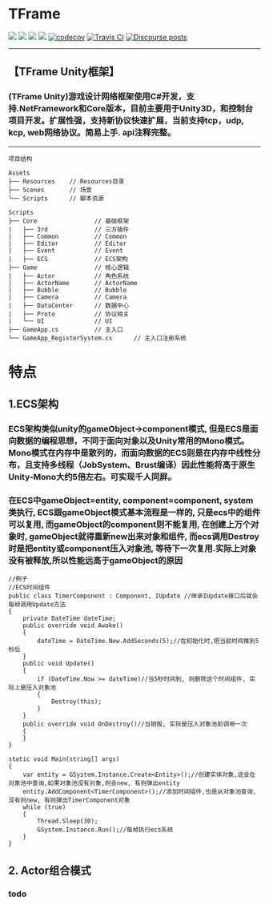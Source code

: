 # TFrame

[![](https://img.shields.io/badge/made%20by-Alex%20Tang-blue.svg?style=flat-square)](https://protocol.ai)
[![](https://img.shields.io/badge/Unity%20Ver-2019.4.12++-blue.svg?style=flat-square)](https://protocol.ai)
[![](https://img.shields.io/badge/project-Unity-yellow.svg?style=flat-square)](https://libp2p.io/)
[![](https://img.shields.io/badge/freenode-%23libp2p-yellow.svg?style=flat-square)](https://webchat.freenode.net/?channels=%23libp2p)
[![codecov](https://codecov.io/gh/libp2p/go-reuseport/branch/master/graph/badge.svg)](https://codecov.io/gh/libp2p/go-reuseport)
[![Travis CI](https://travis-ci.org/libp2p/go-reuseport.svg?branch=master)](https://travis-ci.org/libp2p/go-reuseport)
[![Discourse posts](https://img.shields.io/discourse/https/discuss.libp2p.io/posts.svg)](https://discuss.libp2p.io)

---
## 【TFrame Unity框架】

### (TFrame Unity)游戏设计网络框架使用C#开发，支持.NetFramework和Core版本，目前主要用于Unity3D，和控制台项目开发。扩展性强，支持新协议快速扩展，当前支持tcp，udp, kcp,  web网络协议。简易上手. api注释完整。

---

```
项目结构

Assets
├── Resources    // Resources目录
├── Scenes       // 场景
└── Scripts      // 脚本资源

Scripts
├── Core                // 基础框架
|   ├── 3rd             // 三方插件
|   ├── Common          // Common
|   ├── Editor          // Editor
|   ├── Event           // Event
|   ├── ECS             // ECS架构
├── Game                // 核心逻辑
|   ├── Actor           // 角色系统
|   ├── ActorName       // ActorName
|   ├── Bubble          // Bubble
|   ├── Camera          // Camera
|   ├── DataCenter      // 数据中心
|   ├── Proto           // 协议相关
|   └── UI              // UI
├── GameApp.cs          // 主入口
└── GameApp_RegisterSystem.cs      // 主入口注册系统
```
# 特点

## 1.ECS架构

### ECS架构类似unity的gameObject->component模式, 但是ECS是面向数据的编程思想，不同于面向对象以及Unity常用的Mono模式。Mono模式在内存中是散列的，而面向数据的ECS则是在内存中线性分布，且支持多线程（JobSystem、Brust编译）因此性能将高于原生Unity-Mono大约5倍左右。可实现千人同屏。
### 在ECS中gameObject=entity, component=component, system类执行, ECS跟gameObject模式基本流程是一样的, 只是ecs中的组件可以复用, 而gameObject的component则不能复用, 在创建上万个对象时, gameObject就得重新new出来对象和组件, 而ecs调用Destroy时是把entity或component压入对象池, 等待下一次复用.实际上对象没有被释放,所以性能远高于gameObject的原因

```Csharp
//例子
//ECS时间组件
public class TimerComponent : Component, IUpdate //继承IUpdate接口后就会每帧调用Update方法
{
    private DateTime dateTime;
    public override void Awake()
    {
        dateTime = DateTime.Now.AddSeconds(5);//在初始化时,把当前时间推到5秒后
    }
    public void Update()
    {
        if (DateTime.Now >= dateTime)//当5秒时间到, 则删除这个时间组件, 实际上是压入对象池
        {
            Destroy(this);
        }
    }
    public override void OnDestroy()//当销毁, 实际是压入对象池前调用一次
    {
    }
}

static void Main(string[] args)
{
    var entity = GSystem.Instance.Create<Entity>();//创建实体对象,这会在对象池中查询,如果对象池没有对象,则会new, 有则弹出entity
    entity.AddComponent<TimerComponent>();//添加时间组件,也是从对象池查询,没有则new, 有则弹出TimerComponent对象
    while (true)
    {
        Thread.Sleep(30);
        GSystem.Instance.Run();//每帧执行ecs系统
    }
}
```

## 2. Actor组合模式
### todo